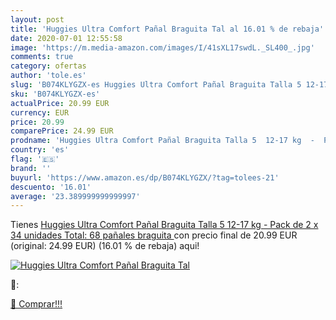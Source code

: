 ```yaml
---
layout: post
title: 'Huggies Ultra Comfort Pañal Braguita Tal al 16.01 % de rebaja'
date: 2020-07-01 12:55:58
image: 'https://m.media-amazon.com/images/I/41sXL17swdL._SL400_.jpg'
comments: true
category: ofertas
author: 'tole.es'
slug: 'B074KLYGZX-es Huggies Ultra Comfort Pañal Braguita Talla 5 12-17 kg -...'
sku: 'B074KLYGZX-es'
actualPrice: 20.99 EUR
currency: EUR
price: 20.99
comparePrice: 24.99 EUR
prodname: 'Huggies Ultra Comfort Pañal Braguita Talla 5  12-17 kg  -  Pack de 2 x 34 unidades  Total: 68 pañales braguita '
country: 'es'
flag: '🇪🇸'
brand: ''
buyurl: 'https://www.amazon.es/dp/B074KLYGZX/?tag=tolees-21'
descuento: '16.01'
average: '23.389999999999997'
---
```


Tienes [Huggies Ultra Comfort Pañal Braguita Talla 5  12-17 kg  -  Pack de 2 x 34 unidades  Total: 68 pañales braguita ](https://www.amazon.es/dp/B074KLYGZX/?tag=tolees-21) con precio final de  20.99 EUR (original: 24.99 EUR) (16.01 %  de rebaja) aqui!

[![Huggies Ultra Comfort Pañal Braguita Tal](https://m.media-amazon.com/images/I/41sXL17swdL._SL400_.jpg)](https://www.amazon.es/dp/B074KLYGZX/?tag=tolees-21)

🔎:


[🛒 Comprar!!!](https://www.amazon.es/dp/B074KLYGZX/?tag=tolees-21)
